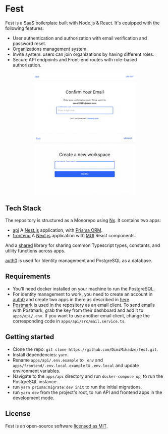 # Fest

Fest is a SaaS boilerplate built with Node.js & React. It's equipped with the following features:

- User authentication and authorization with email verification and password reset.
- Organizations management system.
- Invite system: users can join organizations by having different roles.
- Secure API endpoints and Front-end routes with role-based authorization.

<p align="center">
  <kbd>
    <img width="320" src="https://github.com/DimiMikadze/fest/blob/main/screenshot2.png">
  </kbd>
  <kbd>
    <img width="320" src="https://github.com/DimiMikadze/fest/blob/main/screenshot.png">
  </kbd>
</p>

## Tech Stack

The repository is structured as a Monorepo using [Nx](https://nx.dev). It contains two apps:

- [api](./apps/api) A [Nest.js](https://nestjs.com/) application, with [Prisma ORM](https://www.prisma.io/).
- [frontend](./apps/frontend) A [Next.js](https://nextjs.org/) application with [MUI](https://mui.com/) React components.

And a [shared](./libs/shared) library for sharing common Typescript types, constants, and utility functions across apps.

[auth0](https://auth0.com/) is used for Identity management and PostgreSQL as a database.

## Requirements

- You'll need docker installed on your machine to run the PostgreSQL.
- For identity management to work, you need to create an account in [auth0](https://auth0.com/) and create two apps in there as described in [here](./docs/auth0.md).
- [Postmark](https://postmarkapp.com/) is used in the repository as an email client. To send emails with Postmark, grab the key from their dashboard and add it to `apps/api/.env`. If you want to use another email client, change the corresponding code in `apps/api/src/mail.service.ts`.

## Getting started

- Clone the repo: `git clone https://github.com/DimiMikadze/fest.git`.
- Install dependencies: `yarn`.
- Rename `apps/api/.env.example` to `.env` and `apps/frontend/.env.local.example` to `.env.local` and update environment variables.
- Navigate to the `apps/api` directory and run `docker-compose up`, to run the PostgreSQL instance.
- run `yarn prisma:migrate:dev init` to run the initial migrations.
- run `yarn dev` from the project's root, to run API and frontend apps in the development mode.

## License

Fest is an open-source software [licensed as MIT](./LICENSE).
